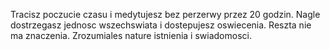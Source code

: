 Tracisz poczucie czasu i medytujesz bez perzerwy przez 20 godzin. Nagle dostrzegasz jednosc wszechswiata i dostepujesz oswiecenia. Reszta nie ma znaczenia. Zrozumiales nature istnienia i swiadomosci.
